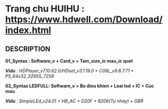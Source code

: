 # Trang chu HUIHU : https://www.hdwell.com/Download/index.html


## DESCRIPTION
**01_Syntax : Software_v + Card_v + Tam_size_ic mau_ic quet**

_**Vidu** : HDPlayer_v7.10.62.0/HDset_v3.1.19.0 + C08L_v9.8.7.71 + P5_64x32_3265S_7258_

**02_Syntax LEDFULL: Software_v + Bo dieu khien + Loai led + IC + Cuc mau**

_**Vidu** : SimpleLEd_v24.01 + H8_AC + D20F + 8206(Tự nháy) + GBR_
